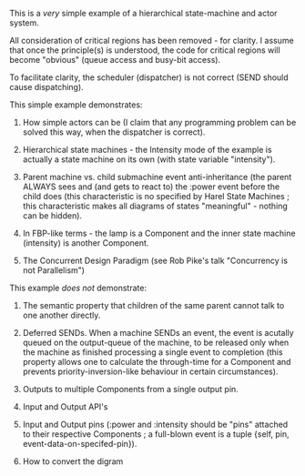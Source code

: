 This is a _very_ simple example of a hierarchical state-machine and actor system.

All consideration of critical regions has been removed - for clarity.  I assume that once the principle(s) is understood, the code for critical regions will become "obvious" (queue access and busy-bit access).

To facilitate clarity, the scheduler (dispatcher) is not correct (SEND should cause dispatching).

This simple example demonstrates:

1. How simple actors can be (I claim that any programming problem can be solved this way, when the dispatcher is correct).

2. Hierarchical state machines - the Intensity mode of the example is actually a state machine on its own (with state variable "intensity").

3. Parent machine vs. child submachine event anti-inheritance (the parent ALWAYS sees and (and gets to react to) the :power event before the child does (this characteristic is no specified by Harel State Machines ; this characteristic makes all diagrams of states "meaningful" - nothing can be hidden).

4. In FBP-like terms - the lamp is a Component and the inner state machine (intensity) is another Component.

5. The Concurrent Design Paradigm (see Rob Pike's talk "Concurrency is not Parallelism")

This example _does not_ demonstrate:

1. The semantic property that children of the same parent cannot talk to one another directly.

2. Deferred SENDs.  When a machine SENDs an event, the event is acutally queued on the output-queue of the machine, to be released only when the machine as finished processing a single event to completion (this property allows one to calculate the through-time for a Component and prevents priority-inversion-like behaviour in certain circumstances).

3. Outputs to multiple Components from a single output pin.

4. Input and Output API's

5. Input and Output pins (:power and :intensity should be "pins" attached to their respective Components ; a full-blown event is a tuple {self, pin, event-data-on-specifed-pin}).

6. How to convert the digram 


